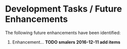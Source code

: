 # Development Tasks / Future Enhancements

The following future enhancements have been identified:

1. Enhancement... **TODO smalers 2016-12-11 add items**
